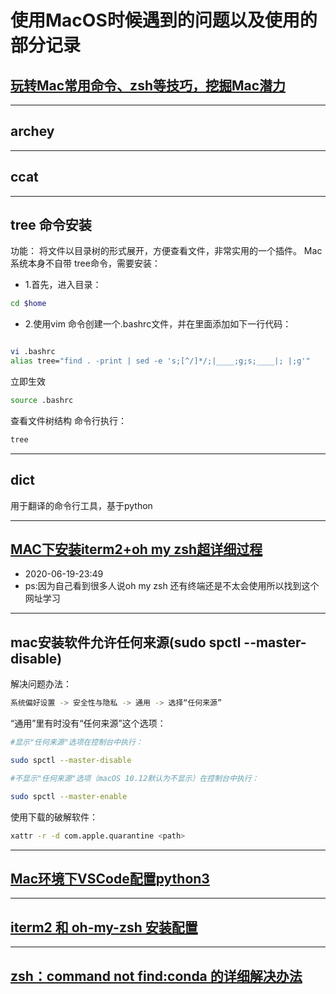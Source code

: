 # 使用MacOS时候遇到的问题以及使用的部分记录

## [玩转Mac常用命令、zsh等技巧，挖掘Mac潜力](https://www.jianshu.com/p/28de342f5ecc)

____

## archey

____

## ccat

____

## tree 命令安装

功能：
将文件以目录树的形式展开，方便查看文件，非常实用的一个插件。
Mac 系统本身不自带 tree命令，需要安装：

- 1.首先，进入目录：

```zsh
cd $home
```

- 2.使用vim 命令创建一个.bashrc文件，并在里面添加如下一行代码：

```zsh

vi .bashrc
alias tree="find . -print | sed -e 's;[^/]*/;|____;g;s;____|; |;g'"
```

立即生效

```zsh
source .bashrc
```

查看文件树结构
命令行执行：

```zsh
tree
```

____

## dict

用于翻译的命令行工具，基于python

____

## [MAC下安装iterm2+oh my zsh超详细过程](https://blog.csdn.net/qq_32958797/article/details/97307977)

- 2020-06-19-23:49
- ps:因为自己看到很多人说oh my zsh 还有终端还是不太会使用所以找到这个网址学习

____

## mac安装软件允许任何来源(sudo spctl --master-disable)

解决问题办法：

```zsh
系统偏好设置 -> 安全性与隐私 -> 通用 -> 选择“任何来源”
```

“通用”里有时没有“任何来源”这个选项：

```zsh
#显示"任何来源"选项在控制台中执行：

sudo spctl --master-disable

#不显示"任何来源"选项（macOS 10.12默认为不显示）在控制台中执行：

sudo spctl --master-enable

```

使用下载的破解软件：

```zsh
xattr -r -d com.apple.quarantine <path>
```

____

## [Mac环境下VSCode配置python3](https://www.jianshu.com/p/354377ade444)

____

## [iterm2 和 oh-my-zsh 安装配置](https://www.jianshu.com/p/405956cdaca6)

____

## [zsh：command not find:conda 的详细解决办法](https://www.jianshu.com/p/13f5d20e61f8)